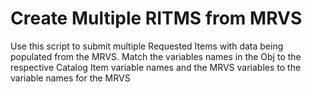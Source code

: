 # Create Multiple RITMS from MRVS
Use this script to submit multiple Requested Items with data being populated from the MRVS.
Match the variables names in the Obj to the respective Catalog Item variable names and the MRVS variables to the variable names for the MRVS
